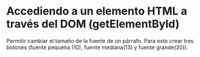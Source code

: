﻿
# Accediendo a un elemento HTML a través del DOM (getElementById)

Permitir cambiar el tamaño de la fuente de un párrafo. Para esto crear tres botones (fuente pequeña (10), fuente mediana(13) y fuente grande(20)).


